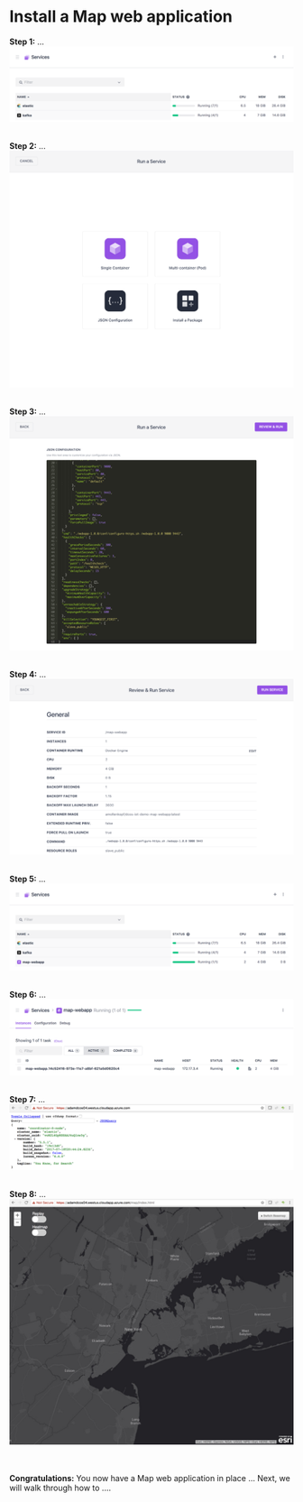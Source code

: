 # Install a Map web application

<b>Step 1:</b> ...<br>
<img src="01.png"/>

<br><b>Step 2:</b> ...<br>
<img src="02.png"/>

<br><b>Step 3:</b> ...<br>
<img src="03.png"/>

<br><b>Step 4:</b> ...<br>
<img src="04.png"/>

<br><b>Step 5:</b> ...<br>
<img src="05.png"/>

<br><b>Step 6:</b> ...<br>
<img src="06.png"/>

<br><b>Step 7:</b> ...<br>
<img src="07.png"/>

<br><b>Step 8:</b> ...<br>
<img src="08.png"/>

<br><br><b>Congratulations:</b> You now have a Map web application in place ...  Next, we will walk through how to ....


